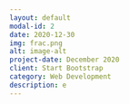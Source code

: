 ```yaml
---
layout: default
modal-id: 2
date: 2020-12-30
img: frac.png
alt: image-alt
project-date: December 2020
client: Start Bootstrap
category: Web Development
description: e
---
```

